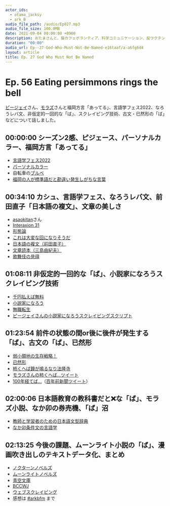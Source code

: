 ```yaml
---
actor_ids:
  - otama_jacksy
  - ark_B
audio_file_path: /audio/Ep027.mp3
audio_file_size: 100.0MB
date: 2021-09-04 00:00:00 +0900
description: おたまさんと、猫カフェボランティア、科学コミュニケーション、反ワクチン監視、ドラえもん、絶滅動物は蘇らせるべきか、ミッドサマー、保護猫のススメなどについて話しました。
duration: "00:00"
audio_url: Ep--27-God-Who-Must-Not-Be-Named-e16taaf/a-a6fg6d4
layout: article
title: Ep. 27 God Who Must Not Be Named
---
```


# Ep. 56 Eating persimmons rings the bell

[ピージェイ](https://twitter.com/xiPJ)さん、[モラズ](https://twitter.com/morazumorazu)さんと福岡方言「あってる」、言語学フェス2022、なろうレバ文、非仮定的一回的な「ば」、スクレイピング技術、古文・已然形の「ば」などについて話しました。

## 00:00:00 シーズン2感、ピジェース、パーソナルカラー、福岡方言「あってる」

* [言語学フェス2022](https://sites.google.com/view/lingfes2022/)
* [パーソナルカラー](https://www.p-color.jp/about/)
* 自転車の[ブルベ](https://www.audax-japan.org/brevet/about_brevet/)
* [福岡の人が標準語だと勘違い発生しがちな言葉](https://fukuoka-touch.net/hakataben)

## 00:34:10 カシュ、言語学フェス、なろうレバ文、前田直子「日本語の複文」、文章の美しさ

* [asaokitan](https://twitter.com/asaokitan)さん
* [Interaxion 31](https://interaxion-podcast.github.io/31)
* [形態論](https://ja.wikipedia.org/wiki/%E5%BD%A2%E6%85%8B%E8%AB%96)
* [これは大変な回になりそうだ](https://twitter.com/xiPJ/status/1501874953267806212?s=20&t=leTalWvZ0fT4te3MgUfM2A)
* [日本語の複文（前田直子）](https://amzn.to/3JtboyV)
* [文章読本（三島由紀夫）](https://amzn.to/3tr675z)
* [歌舞伎の見得](https://www2.ntj.jac.go.jp/unesco/kabuki/jp/production/performance5.html)

## 01:08:11 非仮定的一回的な「ば」、小説家になろうスクレイピング技術

* [千円払えば無料](https://twitter.com/ark_B/status/1460595726912688132)
* [小説家になろう](https://syosetu.com/)
* [無職転生](https://ncode.syosetu.com/n9669bk/)
* [ピージェイさんの小説家になろうスクレイピングスクリプト](https://github.com/piijey/2101_narou)

## 01:23:54 前件の状態の間or後に後件が発生する「ば」、古文の「ば」、已然形

* [弱小領地の生存戦略！](https://ncode.syosetu.com/n9624gu/)
* [已然形](https://ja.wikipedia.org/wiki/%E5%B7%B2%E7%84%B6%E5%BD%A2)
* [柿くへば鐘が鳴るなり法隆寺](https://ja.wikipedia.org/wiki/%E6%9F%BF%E3%81%8F%E3%81%B8%E3%81%B0%E9%90%98%E3%81%8C%E9%B3%B4%E3%82%8B%E3%81%AA%E3%82%8A%E6%B3%95%E9%9A%86%E5%AF%BA)
* [モラズさんの柿くへば…ツイート](https://twitter.com/morazumorazu/status/1502603761902309376?s=20&t=ibCjC7E7banyQjJwDJDBJQ)
* [100年経てば…](https://twitter.com/morazumorazu/status/1501885103655755778?s=20&t=YVPjhDvQByk4QpQ_Mi3YSw)（[百年前新聞ツイート](https://twitter.com/100nen_/status/1501883314721931270?s=20&t=YVPjhDvQByk4QpQ_Mi3YSw)）

## 02:00:06 日本語教育の教科書だと❌な「ば」、モラズ小説、なか卯の券売機、「ば」沼

* [教師と学習者のための日本語文型辞典](https://amzn.to/3ucqdzt)
* [なか卯条件文の言語学](http://academia318.blogspot.com/2021/09/blog-post.html)

## 02:13:25 今後の課題、ムーンライト小説の「ば」、漫画吹き出しのテキストデータ化、まとめ

* [ノクターンノベルズ](https://nl.syosetu.com/redirect/ageauth/?url=https%3A%2F%2Fnoc.syosetu.com%2Ftop%2Ftop%2F&hash=1a96b5237afa724bef265b4f98dd107f2445ef8b)
* [ムーンライトノベルズ](https://nl.syosetu.com/redirect/ageauth/?url=https%3A%2F%2Fmnlt.syosetu.com%2Ftop%2Ftop%2F&hash=a6d6b84e8006d71eb24c6f6e81fd2dad3a81121d)
* [青空文庫](https://www.aozora.gr.jp/)
* [BCCWJ](https://ccd.ninjal.ac.jp/bccwj/)
* [ウェブスクレイピング](https://ja.wikipedia.org/wiki/%E3%82%A6%E3%82%A7%E3%83%96%E3%82%B9%E3%82%AF%E3%83%AC%E3%82%A4%E3%83%94%E3%83%B3%E3%82%B0)
* 感想は [#arkbfm](https://twitter.com/hashtag/arkbfm) まで
